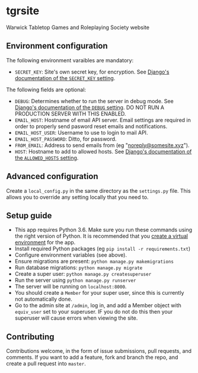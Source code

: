 # tgrsite
Warwick Tabletop Games and Roleplaying Society website

## Environment configuration
The following environment varaibles are mandatory:
* `SECRET_KEY`: Site's own secret key, for encryption. See [Django's documentation of the `SECRET_KEY` setting](https://docs.djangoproject.com/en/2.0/ref/settings/#std:setting-SECRET_KEY).

The following fields are optional:
* `DEBUG`: Determines whether to run the server in debug mode. See [Django's documentation of the `DEBUG` setting](https://docs.djangoproject.com/en/2.0/ref/settings/#std:setting-DEBUG). DO NOT RUN A PRODUCTION SERVER WITH THIS ENABLED.
* `EMAIL_HOST`: Hostname of email API server. Email settings are required in order to properly send pasword reset emails and notifications.
* `EMAIL_HOST_USER`: Username to use to login to mail API.
* `EMAIL_HOST_PASSWORD`: Ditto, for password.
* `FROM_EMAIL`: Address to send emails from (eg "noreply@somesite.xyz").
* `HOST`: Hostname to add to allowed hosts. See [Django's documentation of the `ALLOWED_HOSTS` setting](https://docs.djangoproject.com/en/2.0/ref/settings/#std:setting-ALLOWED_HOSTS).

## Advanced configuration
Create a `local_config.py` in the same directory as the `settings.py` file. This allows you to override any setting locally that you need to.

## Setup guide
* This app requires Python 3.6. Make sure you run these commands using the right version of Python. It is recommended that you [create a virtual environment](https://docs.djangoproject.com/en/2.0/topics/install/#installing-an-official-release-with-pip) for the app.
* Install required Python packages (eg `pip install -r requirements.txt`)
* Configure environment variables (see above).
* Ensure migrations are present: `python manage.py makemigrations`
* Run database migrations: `python manage.py migrate`
* Create a super user: `python manage.py createsuperuser`
* Run the server using `python manage.py runserver`
 * The server will be running on `localhost:8000`.
 * You should create a `Member` for your super user, since this is currently not automatically done.
  * Go to the admin site at `/admin`, log in, and add a Member object with `equiv_user` set to your superuser. IF you do not do this then your superuser will cause errors when viewing the site.

## Contributing
Contributions welcome, in the form of issue submissions, pull requests, and comments.
If you want to add a feature, fork and branch the repo, and create a pull request into `master`.
